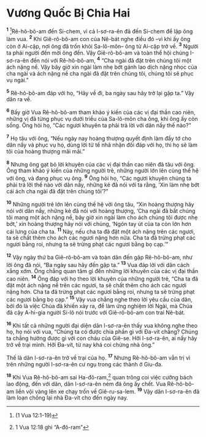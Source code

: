 # Vương Quốc Bị Chia Hai
<sup><b>1</b></sup> [^1*]Rê-hô-bô-am đến Si-chem, vì cả I-sơ-ra-ên đã đến Si-chem để lập ông làm vua. <sup><b>2</b></sup> Khi Giê-rô-bô-am con của Nê-bát nghe điều đó –vì khi ấy ông còn ở Ai-cập, nơi ông đã trốn khỏi Sa-lô-môn– ông từ Ai-cập trở về. <sup><b>3</b></sup> Người ta phái người đến mời ông đến. Vậy Giê-rô-bô-am và toàn thể hội chúng I-sơ-ra-ên đến nói với Rê-hô-bô-am, <sup><b>4</b></sup> “Cha ngài đã đặt trên chúng tôi một ách nặng nề. Vậy bây giờ xin ngài làm nhẹ bớt gánh lao dịch nặng nhọc của cha ngài và ách nặng nề cha ngài đã đặt trên chúng tôi, chúng tôi sẽ phục vụ ngài.”

<sup><b>5</b></sup> Rê-hô-bô-am đáp với họ, “Hãy về đi, ba ngày sau hãy trở lại gặp ta.” Vậy dân ra về.

<sup><b>6</b></sup> Bấy giờ Vua Rê-hô-bô-am tham khảo ý kiến của các vị đại thần cao niên, những vị đã từng phục vụ dưới triều của Sa-lô-môn cha ông, khi ông ấy còn sống. Ông hỏi họ, “Các ngươi khuyên ta phải trả lời với dân nầy thế nào?”

<sup><b>7</b></sup> Họ tâu với ông, “Nếu ngày nay hoàng thượng quyết định làm đầy tớ cho dân nầy và phục vụ họ, dùng lời tử tế nhã nhặn đối đáp với họ, thì họ sẽ làm tôi của hoàng thượng mãi mãi.”

<sup><b>8</b></sup> Nhưng ông gạt bỏ lời khuyên của các vị đại thần cao niên đã tâu với ông. Ông tham khảo ý kiến của những người trẻ, những người lớn lên cùng thế hệ với ông, và đang phục vụ ông. <sup><b>9</b></sup> Ông hỏi họ, “Các ngươi khuyên chúng ta phải trả lời thế nào với dân nầy, những kẻ đã nói với ta rằng, ‘Xin làm nhẹ bớt cái ách cha ngài đã đặt trên chúng tôi’?”

<sup><b>10</b></sup> Những người trẻ lớn lên cùng thế hệ với ông tâu, “Xin hoàng thượng hãy nói với dân nầy, những kẻ đã nói với hoàng thượng, ‘Cha ngài đã bắt chúng tôi mang một ách nặng nề, bây giờ xin ngài làm cho ách chúng tôi được nhẹ bớt,’ xin hoàng thượng hãy nói với chúng, ‘Ngón tay út của ta còn lớn hơn cái lưng của cha ta. <sup><b>11</b></sup> Này, nếu cha ta đã đặt một ách nặng trên các ngươi, ta sẽ chất thêm cho ách các ngươi nặng hơn nữa. Cha ta đã trừng phạt các ngươi bằng roi, nhưng ta sẽ trừng phạt các ngươi bằng bọ cạp.’”

<sup><b>12</b></sup> Vậy ngày thứ ba Giê-rô-bô-am và toàn dân đến gặp Rê-hô-bô-am, như lời ông đã nói, “Ba ngày sau hãy đến gặp ta.” <sup><b>13</b></sup> Vua đáp lời với dân cách xẳng xớm. Ông chẳng quan tâm gì đến những lời khuyên của các vị đại thần cao niên. <sup><b>14</b></sup> Ông đáp với họ theo lời khuyên của những người trẻ, “Cha ta đã đặt một ách nặng nề trên các ngươi, ta sẽ chất thêm cho ách các ngươi nặng hơn. Cha ta đã trừng phạt các ngươi bằng roi, nhưng ta sẽ trừng phạt các ngươi bằng bọ cạp.” <sup><b>15</b></sup> Vậy vua chẳng nghe theo lời yêu cầu của dân, bởi đó là việc Chúa đã khiến xảy ra, để làm ứng nghiệm lời Ngài, mà Chúa đã cậy A-hi-gia người Si-lô nói trước với Giê-rô-bô-am con trai Nê-bát.

<sup><b>16</b></sup> Khi tất cả những người đại diện dân I-sơ-ra-ên thấy vua không nghe theo họ, họ nói với vua, “Chúng ta có được chia phần gì với Ða-vít chăng? Chúng ta chẳng hưởng được gì với con cháu của Giê-se. Hỡi I-sơ-ra-ên, ai nấy hãy trở về trại mình. Hỡi Ða-vít, từ nay khá coi chừng nhà ông.”

Thế là dân I-sơ-ra-ên trở về trại của họ. <sup><b>17</b></sup> Nhưng Rê-hô-bô-am vẫn trị vì trên những người I-sơ-ra-ên cư ngụ trong các thành ở Giu-đa.

<sup><b>18</b></sup> Khi Vua Rê-hô-bô-am sai Ha-đô-ram,[^1] quan trông coi việc cưỡng bách lao động, đến với dân, dân I-sơ-ra-ên ném đá ông ấy chết. Vua Rê-hô-bô-am liền vội vàng lên xe chạy trốn về Giê-ru-sa-lem. <sup><b>19</b></sup> Vậy dân I-sơ-ra-ên đã làm loạn chống lại nhà Ða-vít cho đến ngày nay.

[^1]: 1 Vua 12:18 ghi “A-đô-ram”
[^1*]: (1 Vua 12:1-19)
